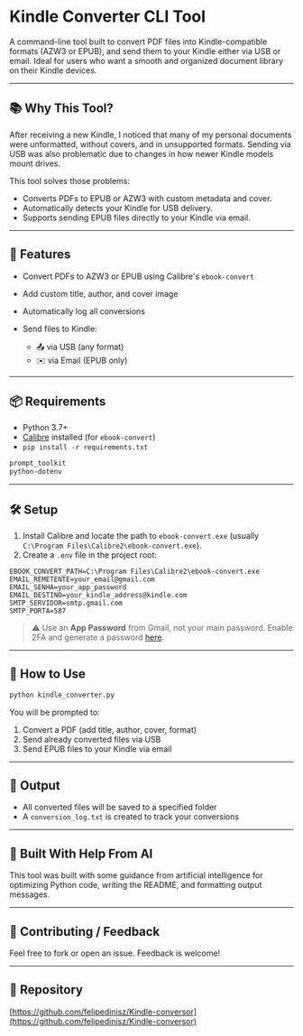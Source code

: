 # Kindle Converter CLI Tool

A command-line tool built to convert PDF files into Kindle-compatible formats (AZW3 or EPUB), and send them to your Kindle either via USB or email. Ideal for users who want a smooth and organized document library on their Kindle devices.

---

## 📚 Why This Tool?

After receiving a new Kindle, I noticed that many of my personal documents were unformatted, without covers, and in unsupported formats. Sending via USB was also problematic due to changes in how newer Kindle models mount drives.

This tool solves those problems:

* Converts PDFs to EPUB or AZW3 with custom metadata and cover.
* Automatically detects your Kindle for USB delivery.
* Supports sending EPUB files directly to your Kindle via email.

---

## 🔧 Features

* Convert PDFs to AZW3 or EPUB using Calibre's `ebook-convert`
* Add custom title, author, and cover image
* Automatically log all conversions
* Send files to Kindle:

  * 📤 via USB (any format)
  * ✉️ via Email (EPUB only)

---

## 📦 Requirements

* Python 3.7+
* [Calibre](https://calibre-ebook.com/download) installed (for `ebook-convert`)
* `pip install -r requirements.txt`

```bash
prompt_toolkit
python-dotenv
```

---

## 🛠️ Setup

1. Install Calibre and locate the path to `ebook-convert.exe` (usually `C:\Program Files\Calibre2\ebook-convert.exe`).
2. Create a `.env` file in the project root:

```
EBOOK_CONVERT_PATH=C:\Program Files\Calibre2\ebook-convert.exe
EMAIL_REMETENTE=your_email@gmail.com
EMAIL_SENHA=your_app_password
EMAIL_DESTINO=your_kindle_address@kindle.com
SMTP_SERVIDOR=smtp.gmail.com
SMTP_PORTA=587
```

> ⚠️ Use an **App Password** from Gmail, not your main password. Enable 2FA and generate a password [here](https://myaccount.google.com/apppasswords).

---

## 🚀 How to Use

```bash
python kindle_converter.py
```

You will be prompted to:

1. Convert a PDF (add title, author, cover, format)
2. Send already converted files via USB
3. Send EPUB files to your Kindle via email

---

## 📁 Output

* All converted files will be saved to a specified folder
* A `conversion_log.txt` is created to track your conversions

---

## 🧠 Built With Help From AI

This tool was built with some guidance from artificial intelligence for optimizing Python code, writing the README, and formatting output messages.

---

## 📢 Contributing / Feedback

Feel free to fork or open an issue. Feedback is welcome!

---

## 🔗 Repository

[https://github.com/felipedinisz/Kindle-conversor](https://github.com/felipedinisz/Kindle-conversor)
